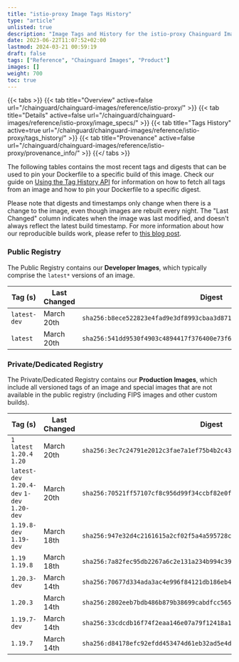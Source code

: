 ```yaml
---
title: "istio-proxy Image Tags History"
type: "article"
unlisted: true
description: "Image Tags and History for the istio-proxy Chainguard Image"
date: 2023-06-22T11:07:52+02:00
lastmod: 2024-03-21 00:59:19
draft: false
tags: ["Reference", "Chainguard Images", "Product"]
images: []
weight: 700
toc: true
---
```


{{< tabs >}}
{{< tab title="Overview" active=false url="/chainguard/chainguard-images/reference/istio-proxy/" >}}
{{< tab title="Details" active=false url="/chainguard/chainguard-images/reference/istio-proxy/image_specs/" >}}
{{< tab title="Tags History" active=true url="/chainguard/chainguard-images/reference/istio-proxy/tags_history/" >}}
{{< tab title="Provenance" active=false url="/chainguard/chainguard-images/reference/istio-proxy/provenance_info/" >}}
{{</ tabs >}}

The following tables contains the most recent tags and digests that can be used to pin your Dockerfile to a specific build of this image. Check our guide on [Using the Tag History API](/chainguard/chainguard-images/using-the-tag-history-api/) for information on how to fetch all tags from an image and how to pin your Dockerfile to a specific digest.

Please note that digests and timestamps only change when there is a change to the image, even though images are rebuilt every night. The "Last Changed" column indicates when the image was last modified, and doesn't always reflect the latest build timestamp. For more information about how our reproducible builds work, please refer to [this blog post](https://www.chainguard.dev/unchained/reproducing-chainguards-reproducible-image-builds).

### Public Registry
The Public Registry contains our **Developer Images**, which typically comprise the `latest*` versions of an image.

| Tag (s)       | Last Changed | Digest                                                                    |
|---------------|--------------|---------------------------------------------------------------------------|
|  `latest-dev` | March 20th   | `sha256:b8ece522823e4fad9e3df8993cbaa3d87161386ec8e8523fa08014fe75978a29` |
|  `latest`     | March 20th   | `sha256:541dd9530f4903c4894417f376400e73f6be5d3b3e56b22680cf3ba8f072c34f` |


### Private/Dedicated Registry
The Private/Dedicated Registry contains our **Production Images**, which include all versioned tags of an image and special images that are not available in the public registry (including FIPS images and other custom builds).

| Tag (s)                                       | Last Changed | Digest                                                                    |
|-----------------------------------------------|--------------|---------------------------------------------------------------------------|
|  `1` `latest` `1.20.4` `1.20`                 | March 20th   | `sha256:3ec7c24791e2012c3fae7a1ef75b4b2c43e0497b9ff8a082c7a21b3ac6765b47` |
|  `latest-dev` `1.20.4-dev` `1-dev` `1.20-dev` | March 20th   | `sha256:70521ff57107cf8c956d99f34ccbf82e0fc84204a9af779d613a9a027c9d009c` |
|  `1.19.8-dev` `1.19-dev`                      | March 18th   | `sha256:947e32d4c2161615a2cf02f5a4a595728c86d5c5a1a348915a3974f9d2f514a4` |
|  `1.19` `1.19.8`                              | March 18th   | `sha256:7a82fec95db2267a6c2e131a234b994c39d14b0c91825beed84f6197584f7965` |
|  `1.20.3-dev`                                 | March 14th   | `sha256:70677d334ada3ac4e996f84121db186eb409b0b85899bc77e2108164ba216335` |
|  `1.20.3`                                     | March 14th   | `sha256:2802eeb7bdb486b879b38699cabdfcc565c0f496f3aca1531ef56e9264dfc742` |
|  `1.19.7-dev`                                 | March 14th   | `sha256:33cdcdb16f74f2eaa146e07a79f12418a1969ac51abbc6b48eec1d32949222cb` |
|  `1.19.7`                                     | March 14th   | `sha256:d84178efc92efdd453474d61eb32ad5e4dc1e3163c825baba7bc09fa1f785d57` |

